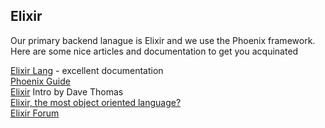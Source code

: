 ## Elixir
Our primary backend lanague is Elixir and we use the Phoenix framework.  Here are some nice articles and documentation to get you acquinated


[Elixir Lang](http://elixir-lang.org/getting-started/introduction.html) - excellent documentation     
[Phoenix Guide](http://www.phoenixframework.org/docs/overview)    
[Elixir](http://theprosegarden.com/part-1-of/) Intro by Dave Thomas    
[Elixir, the most object oriented language?](http://tech.noredink.com/post/142689001488/the-most-object-oriented-language)    
[Elixir Forum](http://elixirforum.com/)
